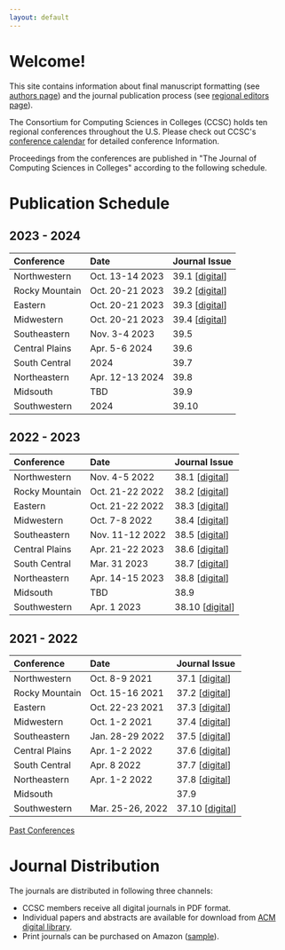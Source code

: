 ```yaml
---
layout: default
---
```

# Welcome!
This site contains information about final manuscript formatting (see [authors page](https://lubaochuan.github.io/ccsc-editor/authors.html))
and the journal publication process (see [regional editors page](https://lubaochuan.github.io/ccsc-editor/editors.html)).

The Consortium for Computing Sciences in Colleges (CCSC) holds ten regional
conferences throughout the U.S. Please check out CCSC's
[conference calendar](http://www.ccsc.org/regions/calendar/)
for detailed conference Information.

Proceedings from the conferences are published in "The Journal of Computing
Sciences in Colleges" according to the following schedule.

# Publication Schedule

## 2023 - 2024

| Conference | Date | Journal Issue |
|:-------------|:------------------|:------|
| Northwestern | Oct. 13-14 2023| 39.1 [[digital](https://www.ccsc.org/publications/journals/NW2023.pdf)] |
| Rocky Mountain | Oct. 20-21 2023 | 39.2 [[digital](https://www.ccsc.org/publications/journals/RM2023.pdf)] |
| Eastern | Oct. 20-21 2023 | 39.3 [[digital](https://www.ccsc.org/publications/journals/EA2023.pdf)] |
| Midwestern | Oct. 20-21 2023 | 39.4 [[digital](https://www.ccsc.org/publications/journals/MW2023.pdf)] |
| Southeastern | Nov. 3-4 2023 | 39.5 |
| Central Plains | Apr. 5-6 2024 | 39.6 |
| South Central | 2024 | 39.7 |
| Northeastern | Apr. 12-13 2024 | 39.8 |
| Midsouth | TBD | 39.9 |
| Southwestern | 2024 | 39.10 |

## 2022 - 2023

| Conference | Date | Journal Issue |
|:-------------|:------------------|:------|
| Northwestern | Nov. 4-5 2022| 38.1 [[digital](https://www.ccsc.org/publications/journals/NW2022.pdf)] |
| Rocky Mountain | Oct. 21-22 2022 | 38.2 [[digital](https://www.ccsc.org/publications/journals/RM2022.pdf)] |
| Eastern | Oct. 21-22 2022 | 38.3 [[digital](https://www.ccsc.org/publications/journals/EA2022.pdf)] |
| Midwestern | Oct. 7-8 2022 | 38.4 [[digital](https://www.ccsc.org/publications/journals/MW2022.pdf)] |
| Southeastern | Nov. 11-12 2022 | 38.5 [[digital](https://www.ccsc.org/publications/journals/SE2022.pdf)] |
| Central Plains | Apr. 21-22 2023 | 38.6 [[digital](https://www.ccsc.org/publications/journals/CP2023.pdf)] |
| South Central | Mar. 31 2023 | 38.7 [[digital](https://www.ccsc.org/publications/journals/SC2023.pdf)] |
| Northeastern | Apr. 14-15 2023 | 38.8 [[digital](https://www.ccsc.org/publications/journals/NE2023.pdf)] |
| Midsouth | TBD | 38.9 |
| Southwestern | Apr. 1 2023 | 38.10 [[digital](https://www.ccsc.org/publications/journals/SW2023.pdf)] |

## 2021 - 2022

| Conference | Date | Journal Issue |
|:-------------|:------------------|:------|
| Northwestern | Oct. 8-9 2021| 37.1 [[digital](http://www.ccsc.org/publications/journals/NW2021.pdf)]|
| Rocky Mountain | Oct. 15-16 2021 | 37.2 [[digital](http://www.ccsc.org/publications/journals/RM2021.pdf)] |
| Eastern | Oct. 22-23 2021 | 37.3 [[digital](http://www.ccsc.org/publications/journals/EA2021.pdf)] |
| Midwestern | Oct. 1-2 2021 | 37.4 [[digital](http://www.ccsc.org/publications/journals/MW2021.pdf)] |
| Southeastern | Jan. 28-29 2022 | 37.5 [[digital](http://www.ccsc.org/publications/journals/SE2021.pdf)] |
| Central Plains | Apr. 1-2 2022 | 37.6 [[digital](http://www.ccsc.org/publications/journals/CP2022.pdf)] |
| South Central | Apr. 8 2022| 37.7 [[digital](http://www.ccsc.org/publications/journals/SC2022.pdf)] |
| Northeastern | Apr. 1-2 2022 | 37.8 [[digital](http://www.ccsc.org/publications/journals/NE2022.pdf)] |
| Midsouth | | 37.9 |
| Southwestern | Mar. 25-26, 2022 | 37.10 [[digital](http://www.ccsc.org/publications/journals/SW2022.pdf)] |

[Past Conferences](https://lubaochuan.github.io/ccsc-editor/past_conferences.html)

# Journal Distribution

The journals are distributed in following three channels:
- CCSC members receive all digital journals in PDF format.
- Individual papers and abstracts are available for download from
[ACM digital library](https://dl.acm.org/citation.cfm?id=J420&picked=prox).
- Print journals can be purchased on Amazon ([sample](https://www.amazon.com/dp/1727534379)).
